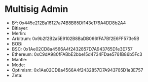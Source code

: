 # Multisig Admin
- B²: 0x445e212Ba16127a74B8B85Df143e176A4DD8b2A4
- Bitlayer: 
- Merlin:
- Arbitrum: 0x9b2f2B2a5E9102B8BaDB066fFA7Bf2E6FF573e5B
- BOB: 
- BSC: 0x1Ae02CD8a4566A4f2432857D7A943765D1e3E757
- Ethereum: 0xC9dA980fFABbE2bbe15d4734FDae5761B86b5Fc3
- Mantle:
- Mode:
- Optimism: 0x1Ae02CD8a4566A4f2432857D7A943765D1e3E757
- Zeta:
